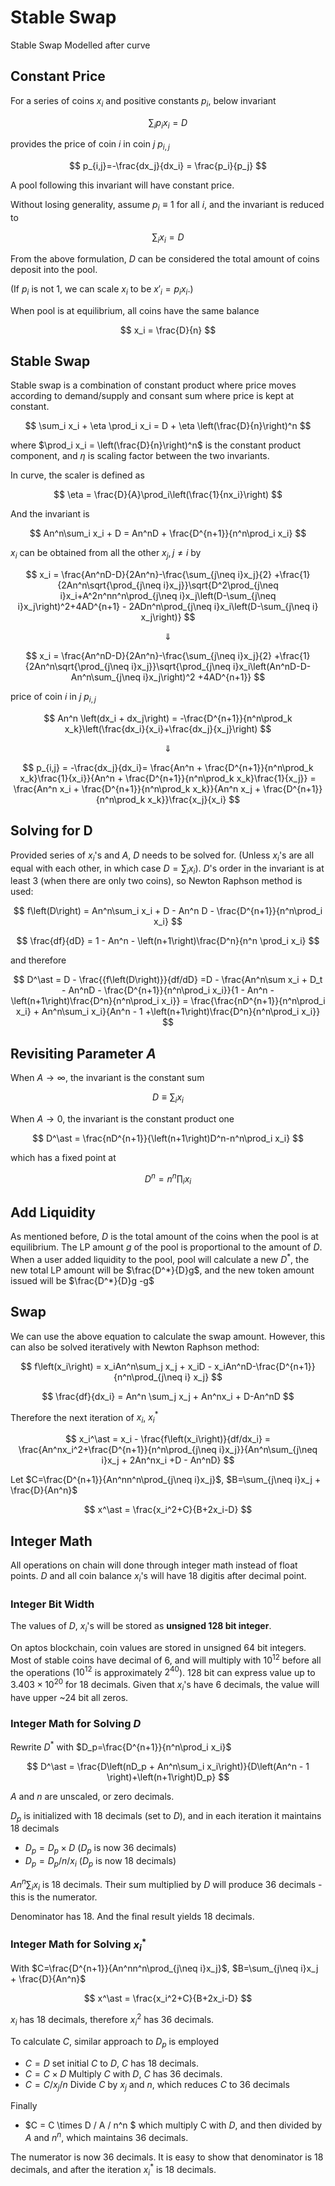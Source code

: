# Stable Swap

Stable Swap Modelled after curve

## Constant Price

For a series of coins $x_i$ and positive constants $p_i$, below invariant

$$
\sum_i p_i x_i = D
$$

provides the price of coin $i$ in coin $j$ $p_{i,j}$

$$
p_{i,j}=-\frac{dx_j}{dx_i} = \frac{p_i}{p_j}
$$

A pool following this invariant will have constant price.

Without losing generality, assume $p_i \equiv 1$ for all $i$, and the invariant is reduced to

$$
\sum_i x_i = D
$$

From the above formulation, $D$ can be considered the total amount of coins deposit into the pool.

(If $p_i$ is not $1$, we can scale $x_i$ to be $x'_i = p_i x_i$.)

When pool is at equilibrium, all coins have the same balance

$$
x_i = \frac{D}{n}
$$

## Stable Swap

Stable swap is a combination of constant product where price moves according to demand/supply and consant sum where price is kept at constant.

$$
\sum_i x_i + \eta \prod_i x_i = D + \eta \left(\frac{D}{n}\right)^n
$$

where $\prod_i x_i = \left(\frac{D}{n}\right)^n$ is the constant product component, and $\eta$ is scaling factor between the two invariants.

In curve, the scaler is defined as

$$
\eta = \frac{D}{A}\prod_i\left(\frac{1}{nx_i}\right)
$$

And the invariant is

$$
An^n\sum_i x_i + D = An^nD + \frac{D^{n+1}}{n^n\prod_i x_i}
$$

$x_i$ can be obtained from all the other $x_{j},j\neq i$ by

$$
x_i = \frac{An^nD-D}{2An^n}-\frac{\sum_{j\neq i}x_j}{2} +\frac{1}{2An^n\sqrt{\prod_{j\neq i}x_j}}\sqrt{D^2\prod_{j\neq i}x_i+A^2n^nn^n\prod_{j\neq i}x_j\left(D-\sum_{j\neq i}x_j\right)^2+4AD^{n+1} - 2ADn^n\prod_{j\neq i}x_i\left(D-\sum_{j\neq i} x_j\right)}
$$

$$\Downarrow$$

$$
x_i = \frac{An^nD-D}{2An^n}-\frac{\sum_{j\neq i}x_j}{2} +\frac{1}{2An^n\sqrt{\prod_{j\neq i}x_j}}\sqrt{\prod_{j\neq i}x_i\left(An^nD-D-An^n\sum_{j\neq i}x_j\right)^2 +4AD^{n+1}}
$$

price of coin $i$ in $j$ $p_{i,j}$

$$
An^n \left(dx_i + dx_j\right) = -\frac{D^{n+1}}{n^n\prod_k x_k}\left(\frac{dx_i}{x_i}+\frac{dx_j}{x_j}\right)
$$

$$\Downarrow$$

$$
p_{i,j} = -\frac{dx_j}{dx_i}= \frac{An^n + \frac{D^{n+1}}{n^n\prod_k x_k}\frac{1}{x_i}}{An^n + \frac{D^{n+1}}{n^n\prod_k x_k}\frac{1}{x_j}} = \frac{An^n x_i + \frac{D^{n+1}}{n^n\prod_k x_k}}{An^n x_j + \frac{D^{n+1}}{n^n\prod_k x_k}}\frac{x_j}{x_i}
$$

## Solving for D

Provided series of $x_i$'s and $A$, $D$ needs to be solved for. (Unless $x_i$'s are all equal with each other, in which case $D=\sum_i x_i$). $D$'s order in the invariant is at least 3 (when there are only two coins), so Newton Raphson method is used:

$$
f\left(D\right) = An^n\sum_i x_i + D - An^n D - \frac{D^{n+1}}{n^n\prod_i x_i}
$$

$$
\frac{df}{dD} = 1 - An^n - \left(n+1\right)\frac{D^n}{n^n \prod_i x_i}
$$

and therefore

$$
D^\ast = D - \frac{{f\left(D\right)}}{df/dD} =D -  \frac{An^n\sum x_i + D_t - An^nD - \frac{D^{n+1}}{n^n\prod_i x_i}}{1 - An^n - \left(n+1\right)\frac{D^n}{n^n\prod_i x_i}} = \frac{\frac{nD^{n+1}}{n^n\prod_i x_i} + An^n\sum_i x_i}{An^n - 1 +\left(n+1\right)\frac{D^n}{n^n\prod_i x_i}}
$$

## Revisiting Parameter $A$

When $A \rightarrow \infty$, the invariant is the constant sum

$$
D\equiv \sum_i x_i
$$

When $A \rightarrow 0$, the invariant is the constant product one

$$
D^\ast = \frac{nD^{n+1}}{\left(n+1\right)D^n-n^n\prod_i x_i}
$$

which has a fixed point at

$$
D^n=n^n\prod_i x_i
$$

## Add Liquidity

As mentioned before, $D$ is the total amount of the coins when the pool is at equilibrium. The LP amount $g$ of the pool is proportional to the amount of $D$. When a user added liquidity to the pool, pool will calculate a new $D^*$, the new total LP amount will be $\frac{D^*}{D}g$, and the new token amount issued will be $\frac{D^*}{D}g -g$

## Swap

We can use the above equation to calculate the swap amount. However, this can also be solved iteratively with Newton Raphson method:

$$
f\left(x_i\right) = x_iAn^n\sum_j x_j + x_iD - x_iAn^nD-\frac{D^{n+1}}{n^n\prod_{j\neq i} x_j}
$$

$$
\frac{df}{dx_i} = An^n \sum_j x_j + An^nx_i + D-An^nD
$$

Therefore the next iteration of $x_i$, $x_i^\ast$

$$
x_i^\ast = x_i - \frac{f\left(x_i\right)}{df/dx_i} = \frac{An^nx_i^2+\frac{D^{n+1}}{n^n\prod_{j\neq i}x_j}}{An^n\sum_{j\neq i}x_j + 2An^nx_i +D - An^nD}
$$

Let $C=\frac{D^{n+1}}{An^nn^n\prod_{j\neq i}x_j}$, $B=\sum_{j\neq i}x_j + \frac{D}{An^n}$

$$
x^\ast = \frac{x_i^2+C}{B+2x_i-D}
$$

## Integer Math

All operations on chain will done through integer math instead of float points. $D$ and all coin balance $x_i$'s will have 18 digitis after decimal point.

### Integer Bit Width

The values of $D$, $x_i$'s will be stored as **unsigned 128 bit integer**.

On aptos blockchain, coin values are stored in unsigned 64 bit integers. Most of stable coins have decimal of 6, and will multiply with $10^{12}$ before all the operations ($10^{12}$ is approximately $2^40$). 128 bit can express value up to $3.403\times 10^{20}$ for 18 decimals. Given that $x_i$'s have 6 decimals, the value will have upper ~24 bit all zeros.

### Integer Math for Solving $D$

Rewrite $D^\ast$ with $D_p=\frac{D^{n+1}}{n^n\prod_i x_i}$

$$
D^\ast = \frac{D\left(nD_p + An^n\sum_i x_i\right)}{D\left(An^n - 1 \right)+\left(n+1\right)D_p}
$$

$A$ and $n$ are unscaled, or zero decimals.

$D_p$ is initialized with 18 decimals (set to $D$), and in each iteration it maintains 18 decimals

- $D_p = D_p \times D$ ($D_p$ is now 36 decimals)
- $D_p = D_p / n / x_i$ ($D_p$ is now 18 decimals)

$An^n\sum_i x_i$ is 18 decimals. Their sum multiplied by $D$ will produce 36 decimals - this is the numerator.

Denominator has 18. And the final result yields 18 decimals.

### Integer Math for Solving $x_i^\ast$

With $C=\frac{D^{n+1}}{An^nn^n\prod_{j\neq i}x_j}$, $B=\sum_{j\neq i}x_j + \frac{D}{An^n}$

$$
x^\ast = \frac{x_i^2+C}{B+2x_i-D}
$$

$x_i$ has 18 decimals, therefore $x_i^2$ has 36 decimals.

To calculate $C$, similar approach to $D_p$ is employed

- $C = D$ set initial $C$ to $D$, $C$ has 18 decimals.
- $C = C \times D$ Multiply $C$ with $D$, $C$ has 36 decimals.
- $C = C / x_j / n$ Divide $C$ by $x_j$ and $n$, which reduces $C$ to 36 decimals

Finally

- $C = C  \times D / A / n^n $ which multiply C with $D$, and then divided by $A$ and $n^n$, which maintains 36 decimals.

The numerator is now 36 decimals. It is easy to show that denominator is 18 decimals, and after the iteration $x_i^\ast$ is 18 decimals.

